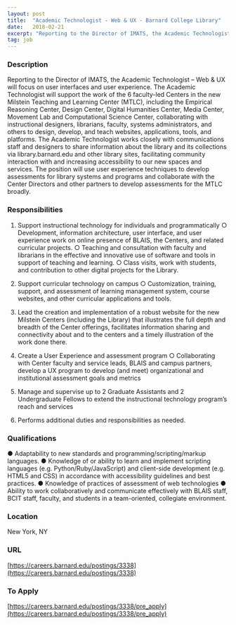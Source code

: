 ```yaml
---
layout: post
title:  "Academic Technologist - Web & UX - Barnard College Library"
date:   2018-02-21
excerpt: "Reporting to the Director of IMATS, the Academic Technologist – Web & UX will focus on user interfaces and user experience. The Academic Technologist will support the work of the 6 faculty-led Centers in the new Milstein Teaching and Learning Center (MTLC), including the Empirical Reasoning Center, Design Center, Digital..."
tag: job
---
```


### Description   

Reporting to the Director of IMATS, the Academic Technologist – Web & UX will focus on user interfaces and user experience. The Academic Technologist will support the work of the 6 faculty-led Centers in the new Milstein Teaching and Learning Center (MTLC), including the Empirical Reasoning Center, Design Center, Digital Humanities Center, Media Center, Movement Lab and Computational Science Center, collaborating with instructional designers, librarians, faculty, systems administrators, and others to design, develop, and teach websites, applications, tools, and platforms. The Academic Technologist works closely with communications staff and designers to share information about the library and its collections via library.barnard.edu and other library sites, facilitating community interaction with and increasing accessibility to our new spaces and services. The position will use user experience techniques to develop assessments for library systems and programs and collaborate with the Center Directors and other partners to develop assessments for the MTLC broadly.


### Responsibilities   

1. Support instructional technology for individuals and programmatically
○ Development, information architecture, user interface, and user experience work on online presence of BLAIS, the Centers, and related curricular projects.
○ Teaching and consultation with faculty and librarians in the effective and innovative use of software and tools in support of teaching and learning.
○ Class visits, work with students, and contribution to other digital projects for the Library.

2. Support curricular technology on campus
○ Customization, training, support, and assessment of learning management system, course websites, and other curricular applications and tools.

3. Lead the creation and implementation of a robust website for the new Milstein Centers (including the Library) that illustrates the full depth and breadth of the Center offerings, facilitates information sharing and connectivity about and to the centers and a timely illustration of the work done there.

4. Create a User Experience and assessment program
○ Collaborating with Center faculty and service leads, BLAIS and campus partners, develop a UX program to develop (and meet) organizational and institutional assessment goals and metrics

5. Manage and supervise up to 2 Graduate Assistants and 2 Undergraduate Fellows to extend the instructional technology program’s reach and services

6. Performs additional duties and responsibilities as needed.


### Qualifications   

● Adaptability to new standards and programming/scripting/markup languages.
● Knowledge of or ability to learn and implement scripting languages (e.g. Python/Ruby/JavaScript) and client-side development (e.g. HTML5 and CSS) in accordance with accessibility guidelines and best practices.
● Knowledge of practices of assessment of web technologies
● Ability to work collaboratively and communicate effectively with BLAIS staff, BCIT staff, faculty, and students in a team-oriented, collegiate environment.




### Location   

New York, NY


### URL   

[https://careers.barnard.edu/postings/3338](https://careers.barnard.edu/postings/3338)

### To Apply   

[https://careers.barnard.edu/postings/3338/pre_apply](https://careers.barnard.edu/postings/3338/pre_apply)





